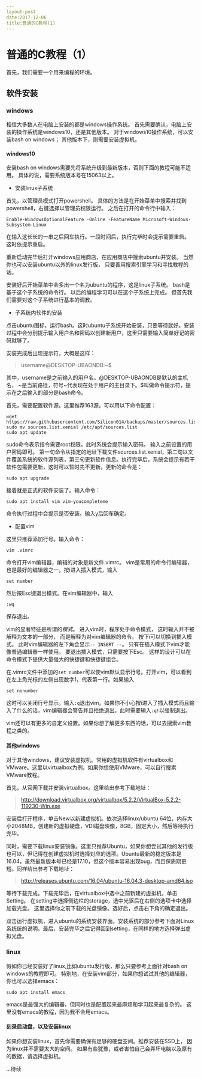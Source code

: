 ```yaml
---
layout:post
date:2017-12-06
title:普通的C教程(1)
---
```

# 普通的C教程（1）

首先，我们需要一个用来编程的环境。

## 软件安装

### windows

相信大多数人在电脑上安装的都是windows操作系统。
首先需要确认，电脑上安装的操作系统是windows10，还是其他版本。
对于windows10操作系统，可以安装bash on windows；
其他版本下，则需要安装虚拟机。

#### windows10

安装bash on windows需要先将系统升级到最新版本，否则下面的教程可能不适用。
具体的说，需要系统版本号在15063以上。

- 安装linux子系统

首先，以管理员模式打开powershell。
具体的方法是在开始菜单中搜索并找到powershell，右键选择以管理员权限运行。
之后在打开的命令行中输入：

```
Enable-WindowsOptionalFeature -Online -FeatureName Microsoft-Windows-Subsystem-Linux
```

在输入这长长的一串之后回车执行。一段时间后，执行完毕时会提示需要重启。
这时依提示重启。

重新启动完毕后打开windows应用商店，在应用商店中搜索ubuntu并安装。
当然你也可以安装ubuntu以外的linux发行版，
只要善用搜索引擎学习和寻找教程的话。

安装好后开始菜单中会多出一个名为ubuntu的程序，这是linux子系统。
bash是基于这个子系统的命令行。
以后的编程学习可以在这个子系统上完成。
但首先我们需要对这个子系统进行基本的调教。

- 子系统内软件的安装

点击ubuntu图标，运行bash。这时ubuntu子系统开始安装，只要等待就好。安装过程中会分别提示输入用户名和密码以创建新用户，这里只需要输入简单好记的密码就够了。

安装完成后出现提示符，大概是这样：

> username@DESKTOP-UBAONDB:~$

其中，username是之前输入的用户名。@DESKTOP-UBAONDB是默认的主机名，
~是当前路径，符号~代表现在处于用户的主目录下。$叫做命令提示符，提示在之后输入的部分是bash命令。

首先，需要配置软件源。这里推荐163源，可以用以下命令配置：

```
wget https://raw.githubusercontent.com/Silicon014/backups/master/sources.list.xenial
sudo mv sources.list.xenial /etc/apt/sources.list
sudo apt update
```

sudo命令表示指令需要root权限。此时系统会提示输入密码。
输入之前设置的用户密码即可。
第一句命令从指定的地址下载文件sources.list.xenial，第二句以文件覆盖系统的软件源列表，第三句更新软件信息。执行完毕后，系统会提示有若干软件包需要更新，这时可以暂时先不更新。更新的命令是：

```
sudo apt upgrade
```

接着就是正式的软件安装了。输入命令：

```
sudo apt install vim vim-youcompleteme
```

命令执行过程中会提示是否安装。输入y后回车确定。

- 配置vim

这里只推荐添加行号。输入命令：

```
vim .vimrc
```

命令打开vim编辑器，编辑的对象是新文件.vimrc。
vim是常用的命令行编辑器，也是最好的编辑器之一。按i进入插入模式，输入

```
set number
```

然后按Esc键退出模式。在vim编辑器中，输入

```
:wq
```

保存退出。

vim的显著特征是所谓的*模式*。
进入vim时，程序处于命令模式，
这时输入并不被解释为文本的一部分，
而是解释为对vim编辑器的命令。
按下i可以切换到插入模式。
此时vim编辑器的左下角会显示`-- INSERT --`。
只有在插入模式下vim才能像普通编辑器一样使用。
要退出插入模式，只需要按下Esc。
这样的设计可以在命令模式下提供大量强大的快捷键和快捷键组合。

在.vimrc文件中添加的`set number`可以使vim默认显示行号。打开vim，可以看到在左上角光标的左侧出现数字1，代表第一行。如果输入

```
set nonumber
```

这时可以关闭行号显示。输入`:q`退出vim。如果你不小心按i进入了插入模式而且输入了什么的话，vim编辑器会警告并且拒绝退出。此时需要输入`:q!`以强制退出。

vim还可以有更多的自定义设置。如果你想了解更多东西的话，可以去搜索vim教程之类的。

#### 其他windows

对于其他windows，建议安装虚拟机。常用的虚拟机软件有virtualbox和VMware。这里以virtualbox为例。如果你想使用VMware，可以自行搜索VMware教程。

首先，从官网下载并安装virtualbox。这里给出参考下载地址：

> http://download.virtualbox.org/virtualbox/5.2.2/VirtualBox-5.2.2-119230-Win.exe

安装后打开程序，单击New以新建虚拟机。依次选择linux/ubuntu 64位，内存大小2048MB，创建新的虚拟硬盘，VDI磁盘映像，8GB，固定大小，然后等待执行完毕。

同时，需要下载linux安装镜像。这里只推荐Ubuntu，如果你想尝试其他的发行版也可以，但记得在创建虚拟机时选择对应的选项。Ubuntu最新的稳定版本是16.04，虽然最新版本号已经是17.10，但这个版本容易出现bug，而且保质期更短。同样给出参考下载地址：

> http://releases.ubuntu.com/16.04/ubuntu-16.04.3-desktop-amd64.iso

等待下载完成。下载完毕后，在virtualbox中选中之前新建的虚拟机，单击Setting。
在setting中选择侧边栏的storage，选中光驱后在右侧的选项卡中选择加载光盘。
这里选择你之前下载的光盘镜像。选好后，点击右下角的确定退出。

双击运行虚拟机，进入ubuntu的系统安装界面。安装系统的部分参考下面对Linux系统统的说明。最后，安装完毕之后记得回到setting，在同样的地方选择弹出虚拟光盘。

### linux

假如你已经安装好了linux,比如ubuntu发行版，那么只要参考上面针对bash on windows的教程即可。
特别地，在安装vim部分，如果你想试试其他的编辑器，你也可以选择emacs：

```
sudo apt install emacs
```

emacs是最强大的编辑器，但同时也是配置起来最麻烦和学习起来最复杂的。
这里没有emacs的教程，因为我不会用emacs。

#### 刻录启动盘，以及安装linux

如果你想安装linux，首先你需要确保有足够的硬盘空间。推荐安装在SSD上，
因为linux并不需要太大的空间。
如果有些犹豫，或者害怕自己会弄坏电脑以及原有的数据，请选择虚拟机。

...待续
